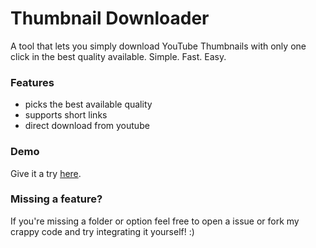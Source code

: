 # Thumbnail Downloader
A tool that lets you simply download YouTube Thumbnails with only one click in the best quality available. Simple. Fast. Easy.

### Features

- picks the best available quality
- supports short links
- direct download from youtube

### Demo

Give it a try [here](https://kaibrune.github.io/thumbnaildownloader/).

### Missing a feature?

If you're missing a folder or option feel free to open a issue or fork my crappy code and try integrating it yourself! :)
